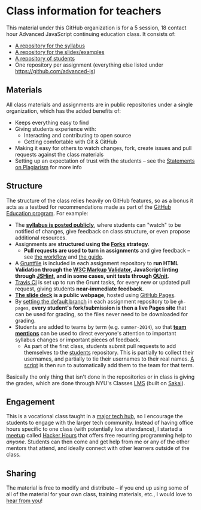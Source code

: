 # Class information for teachers

This material under this GitHub organization is for a 5 session, 18 contact hour Advanced JavaScript continuing education class.  It consists of:

* [A repository for the syllabus](README.md)
* [A repository for the slides/examples](https://github.com/advanced-js/deck)
* [A repository of students](https://github.com/advanced-js/students)
* One repository per assignment (everything else listed under https://github.com/advanced-js)

## Materials

All class materials and assignments are in public repositories under a single organization, which has the added benefits of:

* Keeps everything easy to find
* Giving students experience with:
    * Interacting and contributing to open source
    * Getting comfortable with Git & GitHub
* Making it easy for others to watch changes, fork, create issues and pull requests against the class materials
* Setting up an expectation of trust with the students – see the [Statements on Plagiarism](https://github.com/advanced-js/syllabus#instructor) for more info

## Structure

The structure of the class relies heavily on GitHub features, so as a bonus it acts as a testbed for recommendations made as part of the [GitHub Education program](https://education.github.com).  For example:

* The [**syllabus is posted publicly**](https://education.github.com/guide#3-post-your-syllabus), where students can "watch" to be notified of changes, give feedback on class structure, or even propose additional resources.
* Assignments are **structured using the [Forks](https://education.github.com/guide/forks) strategy**.
    * **Pull requests are used to turn in assignments** and give feedback – see [the workflow](README.md#workflow) and [the guide](https://education.github.com/guide/forks#3-completing-assignments).
* A [Gruntfile](http://gruntjs.com) is included in each assignment repository to **run HTML Validation through the [W3C Markup Validator](http://validator.w3.org/source/), JavaScript linting through [JSHint](http://www.jshint.com/about/), and in some cases, unit tests through [QUnit](http://qunitjs.com/)**.
* [Travis CI](http://docs.travis-ci.com) is set up to run the Grunt tasks, for every new or updated pull request, giving students **near-immediate feedback**.
* **[The slide deck](http://advanced-js.github.io/deck/) is a public webpage**, hosted using [GitHub Pages](https://pages.github.com).
* By [setting the default branch](https://help.github.com/articles/setting-the-default-branch) in each assignment repository to be `gh-pages`, **every student's fork/submission is then a live Pages site** that can be used for grading, so the files never need to be downloaded for grading.
* Students are added to teams by term (e.g. `summer-2014`), so that **[team mentions](https://github.com/blog/1121-introducing-team-mentions)** can be used to direct everyone's attention to important syllabus changes or important pieces of feedback.
    * As part of the first class, students submit pull requests to add themselves to the [students](https://github.com/advanced-js/students) repository.  This is partially to collect their usernames, and partially to tie their usernames to their real names.  [A script](https://github.com/advanced-js/students/blob/master/add_students.rb) is then run to automatically add them to the team for that term.

Basically the only thing that isn't done in the repositories or in class is giving the grades, which are done through  NYU's Classes [LMS](https://en.wikipedia.org/wiki/Learning_management_system) (built on [Sakai](https://sakaiproject.org/)).

## Engagement

This is a vocational class taught in a [major tech hub](https://en.wikipedia.org/wiki/Silicon_Alley), so I encourage the students to engage with the larger tech community.  Instead of having office hours specific to one class (with potentially low attendance), I started a [meetup](http://www.meetup.com/) called [Hacker Hours](http://hackerhours.org/) that offers free recurring programming help to *anyone*.  Students can then come and get help from me or any of the other mentors that attend, and ideally connect with other learners outside of the class.

## Sharing

The material is free to modify and distribute – if you end up using some of all of the material for your own class, training materials, etc., I would love to [hear from you](https://github.com/advanced-js/syllabus/issues/new)!
